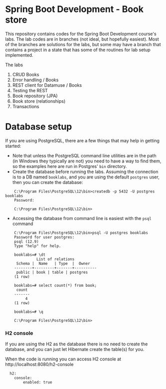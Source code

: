 # Spring Boot Development - Book store

This repository contains codes for the Spring Boot Development course's
labs. The lab codes are in branches (not ideal, but hopefully easiest).
Most of the branches are solutions for the labs, but some may have a branch
that contains a project in a state that has some of the routines for lab
setup implemented.

The labs
	
1. CRUD Books
1. Error handling / Books
1. REST client for Datamuse / Books
1. Testing the REST
1. Book repository (JPA)
1. Book store (relationships)
1. Transactions



# Database setup

If you are using PostgreSQL, there are a few things that may help in getting started:
- Note that unless the PostgreSQL command line utilities are in the path (in Windows they typically
are not) you need to have a way to find them, so the examples here are run in Postgres' `bin` directory.
- Create the database before running the labs. Assuming the connection is to a DB named `booklabs`,
and you are using the default `postgres` user, then you can create the database:

```
	C:\Program Files\PostgreSQL\12\bin>createdb -p 5432 -U postgres booklabs
	Password:
	
	C:\Program Files\PostgreSQL\12\bin>	
```
- Accessing the database from command line is easiest with the `psql` command

```
	C:\Program Files\PostgreSQL\12\bin>psql -U postgres booklabs
	Password for user postgres:
	psql (12.9)
	Type "help" for help.
	
	booklabs=# \dt
	          List of relations
	 Schema |  Name   | Type  |  Owner   
	--------+---------+-------+----------
	 public | book | table | postgres
	(1 row)
	
	booklabs=# select count(*) from book;
	 count 
	-------
	     4
	(1 row)

	booklabs=# \q
	
	C:\Program Files\PostgreSQL\12\bin>		
```

### H2 console

If you are using the H2 as the database there is no need to create the database,
and you can just let Hibernate create the table(s) for you.

When the code is running you can access H2 console at http://localhost:8080/h2-console

```
  h2:
    console:
        enabled: true
```
